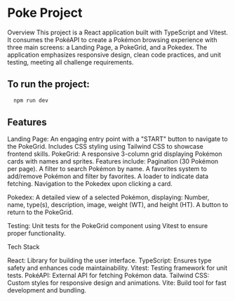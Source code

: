 # Poke Project
Overview
This project is a React application built with TypeScript and Vitest. It consumes the PokéAPI to create a Pokémon browsing experience with three main screens: a Landing Page, a PokeGrid, and a Pokedex. The application emphasizes responsive design, clean code practices, and unit testing, meeting all challenge requirements.

 ## To run the project:
```bash
  npm run dev
```

## Features

Landing Page: An engaging entry point with a "START" button to navigate to the PokeGrid. Includes CSS styling using Tailwind CSS to showcase frontend skills.
PokeGrid: A responsive 3-column grid displaying Pokémon cards with names and sprites. Features include:
Pagination (30 Pokémon per page).
A filter to search Pokémon by name.
A favorites system to add/remove Pokémon and filter by favorites.
A loader to indicate data fetching.
Navigation to the Pokedex upon clicking a card.

Pokedex: A detailed view of a selected Pokémon, displaying:
Number, name, type(s), description, image, weight (WT), and height (HT).
A button to return to the PokeGrid.

Testing: Unit tests for the PokeGrid component using Vitest to ensure proper functionality.

Tech Stack

React: Library for building the user interface.
TypeScript: Ensures type safety and enhances code maintainability.
Vitest: Testing framework for unit tests.
PokéAPI: External API for fetching Pokémon data.
Tailwind CSS: Custom styles for responsive design and animations.
Vite: Build tool for fast development and bundling.
